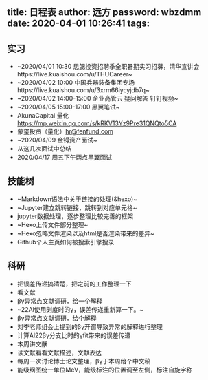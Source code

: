 title: 日程表
author: 远方
password: wbzdmm
date: 2020-04-01 10:26:41
tags:
---
## 实习
- ~2020/04/01 10:30 思勰投资招聘季全职暑期实习招募，清华宣讲会https://live.kuaishou.com/u/THUCareer~
- ~2020/04/02 10:00 中国兵器装备集团专场https://live.kuaishou.com/u/3xrm66iycyjdb7q~
- ~2020/04/02 14:00-15:00 企业高管云 疑问解答 钉钉视频~
- ~2020/04/05 15:00-17:00 黑翼笔试~
- AkunaCapital 量化 https://mp.weixin.qq.com/s/kRKV13Yz9Pre31QNQto5CA
- 蒙玺投资（量化）hr@fenfund.com
- ~2020/04/09 金锝资产面试~
- 从这几次面试中总结
- 2020/04/17 周五下午两点黑翼面试


## 技能树
- ~Markdown语法中关于链接的处理(&hexo)~
- ~Jupyter建立跳转链接，跳转到对应单元格~
- jupyter数据处理，逐步整理比较完善的框架
- ~Hexo上传文件部分整理~
- ~Hexo忽略文件渲染以及html是否渲染带来的差异~
- Github个人主页如何被搜索引擎搜录


## 科研
- 把误差传递搞清楚，把之前的工作整理一下
- 看文献
- βγ异常点文献调研，给一个解释
- ~22Al使用刻度时的γ，误差传递重新算一下。~
- βγ异常点文献调研，给个解释
- 对李老师组会上提到的βγ开窗导致异常的解释进行整理
- 计算Al22βγ分支比时的γfit带来的误差传递
- 本周讲文献
- 读文献看看文献描述，文献表达
- 每周一次讨论博士论文整理，βγ于本周给个中文稿
- 能级纲图统一单位MeV，能级标注的位置调至左侧，标注自旋宇称